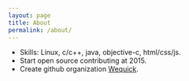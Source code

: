 ```yaml
---
layout: page
title: About
permalink: /about/
---
```


* Skills: Linux, c/c++, java, objective-c, html/css/js.
* Start open source contributing at 2015.
* Create github organization [Wequick](http://code.wequick.net).
